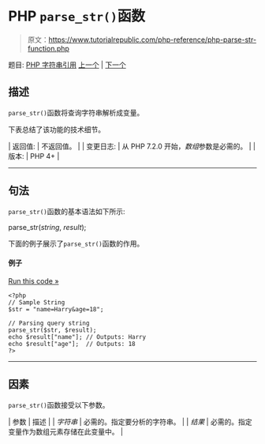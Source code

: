 # PHP `parse_str()`函数

> 原文：<https://www.tutorialrepublic.com/php-reference/php-parse-str-function.php>

题目: [PHP 字符串引用](php-string-functions.php) [上一个](php-ord-function.php) | [下一个](php-print-function.php)

## 描述

`parse_str()`函数将查询字符串解析成变量。

下表总结了该功能的技术细节。

| 返回值: | 不返回值。 |
| 变更日志: | 从 PHP 7.2.0 开始，*数组*参数是必需的。 |
| 版本: | PHP 4+ |

* * *

## 句法

`parse_str()`函数的基本语法如下所示:

parse_str(*string*, *result*);

下面的例子展示了`parse_str()`函数的作用。

#### 例子

[Run this code »](../codelab.php?topic=php&file=parse-a-query-string-into-variables "Run this code to view the output")

```
<?php
// Sample String
$str = "name=Harry&age=18";

// Parsing query string
parse_str($str, $result);
echo $result["name"]; // Outputs: Harry
echo $result["age"];  // Outputs: 18 
?>
```

* * *

## 因素

`parse_str()`函数接受以下参数。

| 参数 | 描述 |
| *字符串* | 必需的。指定要分析的字符串。 |
| *结果* | 必需的。指定变量作为数组元素存储在此变量中。 |